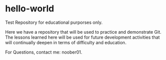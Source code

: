 # hello-world
Test Repository for educational purporses only.

Here we have a repository that will be used to practice and demonstrate Git.  The lessons learned here will be used for future development activities that will continually deepen in terms of difficulty and education.

For Questions, contact me: noober01.
